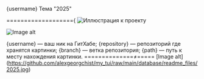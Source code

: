 {usermame}
Тема "2025"

==================={
![Иллюстрация к проекту](https://github.com/jon/coolproject/raw/master/image/image.png)

![Image alt](https://github.com/{username}/{repository}/raw/{branch}/{path}/image.png)

{username} — ваш ник на ГитХабе;
{repository} — репозиторий где хранятся картинки;
{branch} — ветка репозитория;
{path} — путь к месту нахождения картинки.
==============≠=====
[Image alt] (https://github.com/alexgeorgchist/my_tui/raw/main/database/readme_files/2025.jpg)
